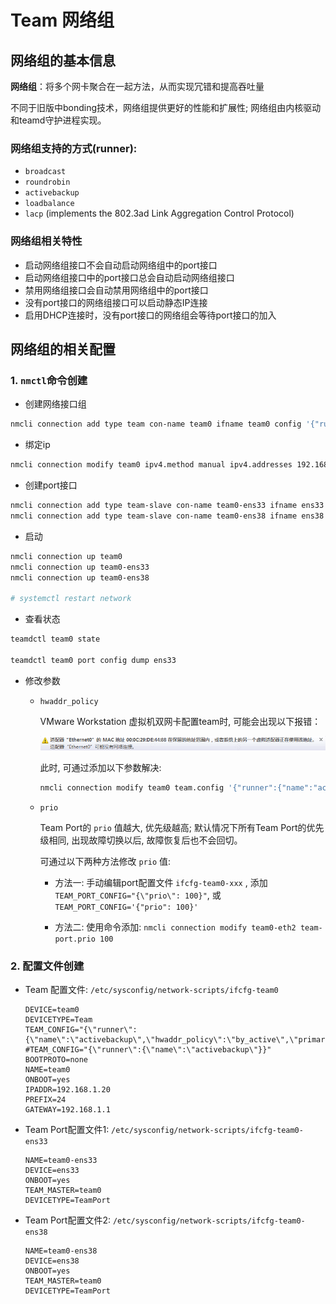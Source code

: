 # Team 网络组

## 网络组的基本信息

**网络组**：将多个网卡聚合在一起方法，从而实现冗错和提高吞吐量

不同于旧版中bonding技术，网络组提供更好的性能和扩展性; 网络组由内核驱动和teamd守护进程实现。

### 网络组支持的方式(runner): 

- `broadcast`
- `roundrobin`
- `activebackup`
- `loadbalance`
- `lacp` (implements the 802.3ad Link Aggregation Control Protocol)

### 网络组相关特性

- 启动网络组接口不会自动启动网络组中的port接口  
- 启动网络组接口中的port接口总会自动启动网络组接口  
- 禁用网络组接口会自动禁用网络组中的port接口  
- 没有port接口的网络组接口可以启动静态IP连接  
- 启用DHCP连接时，没有port接口的网络组会等待port接口的加入  

## 网络组的相关配置

### 1. `nmctl`命令创建

* 创建网络接口组

```sh
nmcli connection add type team con-name team0 ifname team0 config '{"runner":{"name":"activebackup"}}'
```

* 绑定ip

```sh
nmcli connection modify team0 ipv4.method manual ipv4.addresses 192.168.1.20/24 ipv4.gateway 192.168.1.1
```

* 创建port接口

```sh
nmcli connection add type team-slave con-name team0-ens33 ifname ens33 master team0
nmcli connection add type team-slave con-name team0-ens38 ifname ens38 master team0
```

* 启动

```sh
nmcli connection up team0
nmcli connection up team0-ens33
nmcli connection up team0-ens38

# systemctl restart network
```

* 查看状态

```sh
teamdctl team0 state

teamdctl team0 port config dump ens33
```

* 修改参数

    * `hwaddr_policy`

        VMware Workstation 虚拟机双网卡配置team时, 可能会出现以下报错：  

        ![Picture](./pictures/Team/Team-Mac地址报错.png)

        此时, 可通过添加以下参数解决:
    
        ```sh
        nmcli connection modify team0 team.config '{"runner":{"name":"activebackup","hwaddr_policy":"by_active"}}'
        ```

    * `prio`

        Team Port的 `prio` 值越大, 优先级越高; 默认情况下所有Team Port的优先级相同, 出现故障切换以后, 故障恢复后也不会回切。

        可通过以下两种方法修改 `prio` 值: 

        * 方法一: 手动编辑port配置文件 `ifcfg-team0-xxx` , 添加 `TEAM_PORT_CONFIG="{\"prio\": 100}"`, 或 `TEAM_PORT_CONFIG='{"prio": 100}'`

        * 方法二: 使用命令添加: `nmcli connection modify team0-eth2 team-port.prio 100`


### 2. 配置文件创建


* Team 配置文件: `/etc/sysconfig/network-scripts/ifcfg-team0`

    ```text
    DEVICE=team0
    DEVICETYPE=Team
    TEAM_CONFIG="{\"runner\":{\"name\":\"activebackup\",\"hwaddr_policy\":\"by_active\",\"primary\":\"ens33\"}}"
    #TEAM_CONFIG="{\"runner\":{\"name\":\"activebackup\"}}"
    BOOTPROTO=none
    NAME=team0
    ONBOOT=yes
    IPADDR=192.168.1.20
    PREFIX=24
    GATEWAY=192.168.1.1
    ```

* Team Port配置文件1: `/etc/sysconfig/network-scripts/ifcfg-team0-ens33`

    ```text
    NAME=team0-ens33
    DEVICE=ens33
    ONBOOT=yes
    TEAM_MASTER=team0
    DEVICETYPE=TeamPort
    ```

* Team Port配置文件2: `/etc/sysconfig/network-scripts/ifcfg-team0-ens38`

    ```text
    NAME=team0-ens38
    DEVICE=ens38
    ONBOOT=yes
    TEAM_MASTER=team0
    DEVICETYPE=TeamPort
    ```



